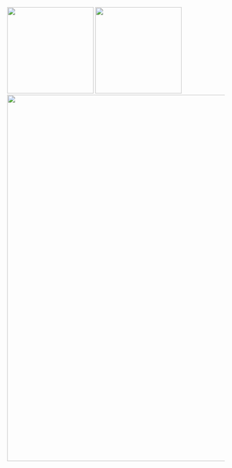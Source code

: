 <span>
  <img height= 200px src="https://github-readme-stats.vercel.app/api?username=6uclz1&show_icons=true&custom_title=GitHub%20Status&title_color=ffffff&icon_color=ffffff&hide_border=true&text_color=ffffff&text_bold=true&bg_color=DEG,ff7689,9f92ff,54d0ff" />
  <img height= 200px src="https://github-readme-stats.vercel.app/api/top-langs/?username=6uclz1&layout=compact&title_color=ffffff&hide_border=true&text_color=ffffff&text_bold=true&bg_color=DEG,ff7689,9f92ff,54d0ff" />
</span>

<span>
  <img width="848px" src="https://github-profile-trophy.vercel.app/?username=6uclz1&theme=gruvbox&no-frame=true&margin-w=3&column=-1" />
</span>

<!--
**6uclz1/6uclz1** is a ✨ _special_ ✨ repository because its `README.md` (this file) appears on your GitHub profile.

Here are some ideas to get you started:

- 🔭 I’m currently working on ...
- 🌱 I’m currently learning ...
- 👯 I’m looking to collaborate on ...
- 🤔 I’m looking for help with ...
- 💬 Ask me about ...
- 📫 How to reach me: ...
- 😄 Pronouns: ...
- ⚡ Fun fact: ...

#, #9f92ff 20%, #ff7689

-->
